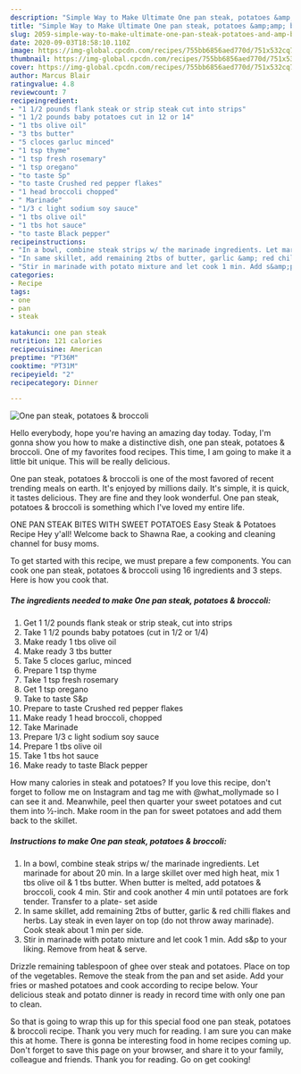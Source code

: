 ```yaml
---
description: "Simple Way to Make Ultimate One pan steak, potatoes &amp;amp; broccoli"
title: "Simple Way to Make Ultimate One pan steak, potatoes &amp;amp; broccoli"
slug: 2059-simple-way-to-make-ultimate-one-pan-steak-potatoes-and-amp-broccoli
date: 2020-09-03T18:58:10.110Z
image: https://img-global.cpcdn.com/recipes/755bb6856aed770d/751x532cq70/one-pan-steak-potatoes-broccoli-recipe-main-photo.jpg
thumbnail: https://img-global.cpcdn.com/recipes/755bb6856aed770d/751x532cq70/one-pan-steak-potatoes-broccoli-recipe-main-photo.jpg
cover: https://img-global.cpcdn.com/recipes/755bb6856aed770d/751x532cq70/one-pan-steak-potatoes-broccoli-recipe-main-photo.jpg
author: Marcus Blair
ratingvalue: 4.8
reviewcount: 7
recipeingredient:
- "1 1/2 pounds flank steak or strip steak cut into strips"
- "1 1/2 pounds baby potatoes cut in 12 or 14"
- "1 tbs olive oil"
- "3 tbs butter"
- "5 cloces garluc minced"
- "1 tsp thyme"
- "1 tsp fresh rosemary"
- "1 tsp oregano"
- "to taste Sp"
- "to taste Crushed red pepper flakes"
- "1 head broccoli chopped"
- " Marinade"
- "1/3 c light sodium soy sauce"
- "1 tbs olive oil"
- "1 tbs hot sauce"
- "to taste Black pepper"
recipeinstructions:
- "In a bowl, combine steak strips w/ the marinade ingredients. Let marinade for about 20 min. In a large skillet over med high heat, mix 1 tbs olive oil &amp; 1 tbs butter. When butter is melted, add potatoes &amp; broccoli, cook 4 min. Stir and cook another 4 min until potatoes are fork tender. Transfer to a plate- set aside"
- "In same skillet, add remaining 2tbs of butter, garlic &amp; red chilli flakes and herbs. Lay steak in even layer on top (do not throw away marinade). Cook steak about 1 min per side."
- "Stir in marinade with potato mixture and let cook 1 min. Add s&amp;p to your liking. Remove from heat &amp; serve."
categories:
- Recipe
tags:
- one
- pan
- steak

katakunci: one pan steak 
nutrition: 121 calories
recipecuisine: American
preptime: "PT36M"
cooktime: "PT31M"
recipeyield: "2"
recipecategory: Dinner

---
```



![One pan steak, potatoes &amp; broccoli](https://img-global.cpcdn.com/recipes/755bb6856aed770d/751x532cq70/one-pan-steak-potatoes-broccoli-recipe-main-photo.jpg)

Hello everybody, hope you're having an amazing day today. Today, I'm gonna show you how to make a distinctive dish, one pan steak, potatoes &amp; broccoli. One of my favorites food recipes. This time, I am going to make it a little bit unique. This will be really delicious.

One pan steak, potatoes &amp; broccoli is one of the most favored of recent trending meals on earth. It's enjoyed by millions daily. It's simple, it is quick, it tastes delicious. They are fine and they look wonderful. One pan steak, potatoes &amp; broccoli is something which I've loved my entire life.

ONE PAN STEAK BITES WITH SWEET POTATOES Easy Steak &amp; Potatoes Recipe Hey y&#39;all! Welcome back to Shawna Rae, a cooking and cleaning channel for busy moms.


To get started with this recipe, we must prepare a few components. You can cook one pan steak, potatoes &amp; broccoli using 16 ingredients and 3 steps. Here is how you cook that.

<!--inarticleads1-->

##### The ingredients needed to make One pan steak, potatoes &amp; broccoli:

1. Get 1 1/2 pounds flank steak or strip steak, cut into strips
1. Take 1 1/2 pounds baby potatoes (cut in 1/2 or 1/4)
1. Make ready 1 tbs olive oil
1. Make ready 3 tbs butter
1. Take 5 cloces garluc, minced
1. Prepare 1 tsp thyme
1. Take 1 tsp fresh rosemary
1. Get 1 tsp oregano
1. Take to taste S&amp;p
1. Prepare to taste Crushed red pepper flakes
1. Make ready 1 head broccoli, chopped
1. Take  Marinade
1. Prepare 1/3 c light sodium soy sauce
1. Prepare 1 tbs olive oil
1. Take 1 tbs hot sauce
1. Make ready to taste Black pepper


How many calories in steak and potatoes? If you love this recipe, don&#39;t forget to follow me on Instagram and tag me with @what_mollymade so I can see it and. Meanwhile, peel then quarter your sweet potatoes and cut them into ½-inch. Make room in the pan for sweet potatoes and add them back to the skillet. 

<!--inarticleads2-->

##### Instructions to make One pan steak, potatoes &amp; broccoli:

1. In a bowl, combine steak strips w/ the marinade ingredients. Let marinade for about 20 min. In a large skillet over med high heat, mix 1 tbs olive oil &amp; 1 tbs butter. When butter is melted, add potatoes &amp; broccoli, cook 4 min. Stir and cook another 4 min until potatoes are fork tender. Transfer to a plate- set aside
1. In same skillet, add remaining 2tbs of butter, garlic &amp; red chilli flakes and herbs. Lay steak in even layer on top (do not throw away marinade). Cook steak about 1 min per side.
1. Stir in marinade with potato mixture and let cook 1 min. Add s&amp;p to your liking. Remove from heat &amp; serve.


Drizzle remaining tablespoon of ghee over steak and potatoes. Place on top of the vegetables. Remove the steak from the pan and set aside. Add your fries or mashed potatoes and cook according to recipe below. Your delicious steak and potato dinner is ready in record time with only one pan to clean. 

So that is going to wrap this up for this special food one pan steak, potatoes &amp; broccoli recipe. Thank you very much for reading. I am sure you can make this at home. There is gonna be interesting food in home recipes coming up. Don't forget to save this page on your browser, and share it to your family, colleague and friends. Thank you for reading. Go on get cooking!
